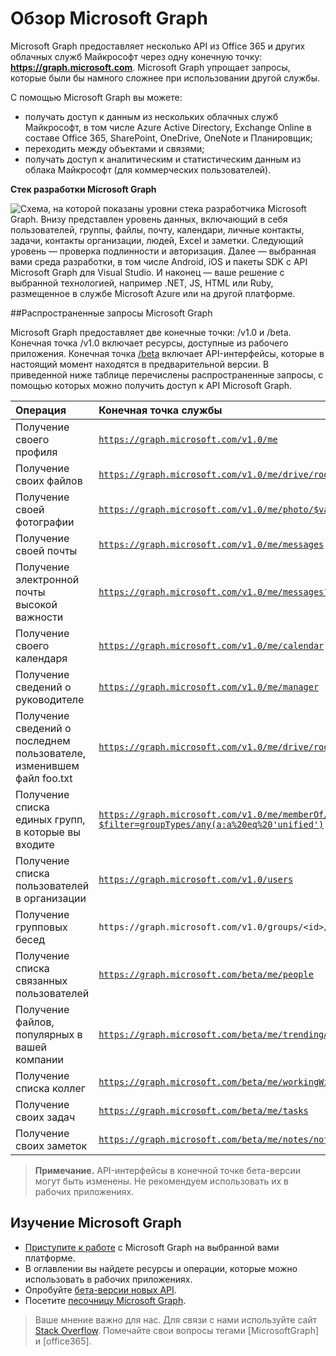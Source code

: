 # <a name="overview-of-microsoft-graph"></a>Обзор Microsoft Graph

Microsoft Graph предоставляет несколько API из Office 365 и других облачных служб Майкрософт через одну конечную точку: **https://graph.microsoft.com**. Microsoft Graph упрощает запросы, которые были бы намного сложнее при использовании другой службы. 
 
С помощью Microsoft Graph вы можете:

- получать доступ к данным из нескольких облачных служб Майкрософт, в том числе Azure Active Directory, Exchange Online в составе Office 365, SharePoint, OneDrive, OneNote и Планировщик;
- переходить между объектами и связями;
- получать доступ к аналитическим и статистическим данным из облака Майкрософт (для коммерческих пользователей).

**Стек разработки Microsoft Graph**

![Схема, на которой показаны уровни стека разработчика Microsoft Graph. Внизу представлен уровень данных, включающий в себя пользователей, группы, файлы, почту, календари, личные контакты, задачи, контакты организации, людей, Excel и заметки. Следующий уровень — проверка подлинности и авторизация. Далее — выбранная вами среда разработки, в том числе Android, iOS и пакеты SDK с API Microsoft Graph для Visual Studio. И наконец — ваше решение с выбранной технологией, например .NET, JS, HTML или Ruby, размещенное в службе Microsoft Azure или на другой платформе.](./images/MicrosoftGraph_DevStack.png)

<!--<a name="msg_queries"> </a>-->

##<a name="common-microsoft-graph-queries"></a>Распространенные запросы Microsoft Graph

Microsoft Graph предоставляет две конечные точки: /v1.0 и /beta. Конечная точка /v1.0 включает ресурсы, доступные из рабочего приложения. Конечная точка [/beta](http://graph.microsoft.io/en-us/docs/api-reference/beta/beta-overview) включает API-интерфейсы, которые в настоящий момент находятся в предварительной версии. В приведенной ниже таблице перечислены распространенные запросы, с помощью которых можно получить доступ к API Microsoft Graph.

| **Операция** | **Конечная точка службы** |
|:--------------------------|:----------------------------------------|
|   Получение своего профиля |    [`https://graph.microsoft.com/v1.0/me`](/graph-explorer/#?request=me&version=v1.0) |
|   Получение своих файлов | [`https://graph.microsoft.com/v1.0/me/drive/root/children`](/graph-explorer/#?request=me%2Fdrive%2Froot%2Froot%2Fchildren&version=v1.0) |
|   Получение своей фотографии     | [`https://graph.microsoft.com/v1.0/me/photo/$value`](/graph-explorer/#?request=me%2Fphoto%2F%24value&version=v1.0) |
|   Получение своей почты |   [`https://graph.microsoft.com/v1.0/me/messages`](/graph-explorer/#?request=me%2Fmessages&version=v1.0) |
|   Получение электронной почты высокой важности | [`https://graph.microsoft.com/v1.0/me/messages?$filter=importance%20eq%20'high'`](/graph-explorer/#?request=me%2Fmessages%3F%24filter%3Dimportance%2520eq%2520'high'&version=v1.0) |
|   Получение своего календаря |   [`https://graph.microsoft.com/v1.0/me/calendar`](/graph-explorer/#?request=me%2Fcalendar&version=v1.0) |
|   Получение сведений о руководителе  | [`https://graph.microsoft.com/v1.0/me/manager`](/graph-explorer/#?request=me%2Fmanager&version=v1.0) |
|   Получение сведений о последнем пользователе, изменившем файл foo.txt |  [`https://graph.microsoft.com/v1.0/me/drive/root/children/foo.txt/lastModifiedByUser`](/graph-explorer/#?request=me%2Fdrive%2Froot%2Froot%2Fchildren%2Ffoo.txt%2FlastModifiedByUser&version=v1.0) |
|   Получение списка единых групп, в которые вы входите|   [`https://graph.microsoft.com/v1.0/me/memberOf/$/microsoft.graph.group?$filter=groupTypes/any(a:a%20eq%20'unified')`](/graph-explorer/#?request=me%2FmemberOf%2F%24%2Fmicrosoft.graph.group%3F%24filter%3DgroupTypes%2Fany(a%3Aa%2520eq%2520'unified'&version=v1.0)) |
|   Получение списка пользователей в организации     | [`https://graph.microsoft.com/v1.0/users`](/graph-explorer/#?request=users&version=v1.0) |
|   Получение групповых бесед |   `https://graph.microsoft.com/v1.0/groups/<id>/conversations`|
|   Получение списка связанных пользователей    | [`https://graph.microsoft.com/beta/me/people`](/graph-explorer/#?request=me%2Fpeople&version=beta)  |
|   Получение файлов, популярных в вашей компании |  [`https://graph.microsoft.com/beta/me/trendingAround`](/graph-explorer/#?request=me%2FtrendingAround&version=beta) |
|   Получение списка коллег     | [`https://graph.microsoft.com/beta/me/workingWith`](/graph-explorer/#?request=me%2FworkingWith&version=beta) |
|   Получение своих задач    | [`https://graph.microsoft.com/beta/me/tasks`](/graph-explorer/#?request=me%2Ftasks&version=beta) |
|   Получение своих заметок |  [`https://graph.microsoft.com/beta/me/notes/notebooks`](/graph-explorer/#?request=me%2Fnotes%2Fnotebooks&version=beta) |


>**Примечание.** API-интерфейсы в конечной точке бета-версии могут быть изменены. Не рекомендуем использовать их в рабочих приложениях. 

<!-- <a name="msg_roof"> </a> -->

## <a name="explore-microsoft-graph"></a>Изучение Microsoft Graph

- [Приступите к работе](../get-started/get-started) с Microsoft Graph на выбранной вами платформе.
- В оглавлении вы найдете ресурсы и операции, которые можно использовать в рабочих приложениях.
- Опробуйте [бета-версии новых API](http://graph.microsoft.io/en-us/docs/api-reference/beta/beta-overview).
- Посетите [песочницу Microsoft Graph](https://graph.microsoft.io/en-us/graph-explorer).

 >  Ваше мнение важно для нас. Для связи с нами используйте сайт [Stack Overflow](http://stackoverflow.com/questions/tagged/office365+or+microsoftgraph). Помечайте свои вопросы тегами [MicrosoftGraph] и [office365].



